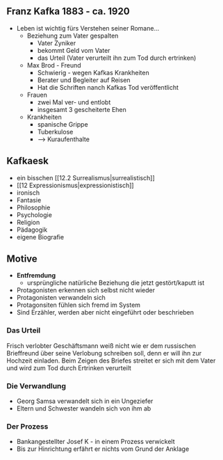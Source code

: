 ## Franz Kafka 1883 - ca. 1920
- Leben ist wichtig fürs Verstehen seiner Romane…
	- Beziehung zum Vater gespalten
		- Vater Zyniker
		- bekommt Geld vom Vater
		- das Urteil (Vater verurteilt ihn zum Tod durch ertrinken)
	- Max Brod - Freund
		- Schwierig - wegen Kafkas Krankheiten
		- Berater und Begleiter auf Reisen
		- Hat die Schriften nanch Kafkas Tod veröffentlicht
	- Frauen
		- zwei Mal ver- und entlobt
		- insgesamt 3 gescheiterte Ehen
	- Krankheiten
		- spanische Grippe
		- Tuberkulose
		- --> Kuraufenthalte

## Kafkaesk
-   ein bisschen [[12.2 Surrealismus|surrealistisch]]
-   [[12 Expressionismus|expressionistisch]]
-   ironisch
-   Fantasie
-   Philosophie
-   Psychologie
-   Religion
-   Pädagogik
-   eigene Biografie

## Motive
- __Entfremdung__
	- ursprüngliche natürliche Beziehung die jetzt gestört/kaputt ist
- Protagonisten erkennen sich selbst nicht wieder
- Protagonisten verwandeln sich
- Protagonsiten fühlen sich fremd im System
- Sind Erzähler, werden aber nicht eingeführt oder beschrieben

### Das Urteil
Frisch verlobter Geschäftsmann weiß nicht wie er dem russischen Brieffreund über seine Verlobung schreiben soll, denn er will ihn zur Hochzeit einladen. Beim Zeigen des Briefes streitet er sich mit dem Vater und wird zum Tod durch Ertrinken verurteilt

### Die Verwandlung
- Georg Samsa verwandelt sich in ein Ungeziefer
- Eltern und Schwester wandeln sich von ihm ab

### Der Prozess
- Bankangestellter Josef K - in einem Prozess verwickelt
- Bis zur Hinrichtung erfährt er nichts vom Grund der Anklage

